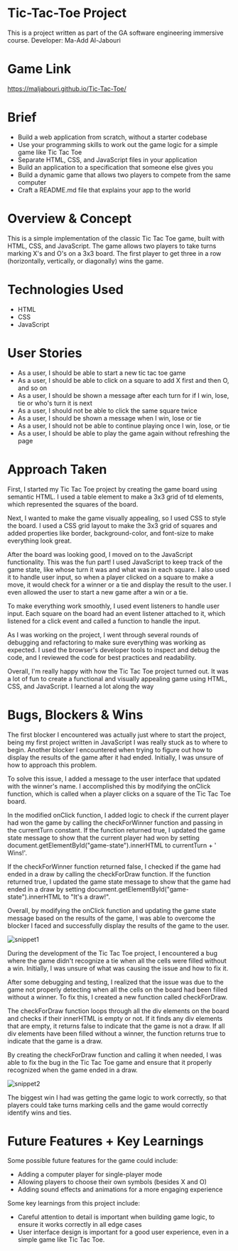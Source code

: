# Tic-Tac-Toe Project

This is a project written as part of the GA software engineering immersive course. 
Developer: Ma-Add Al-Jabouri

# Game Link 

https://maljabouri.github.io/Tic-Tac-Toe/

# Brief

- Build a web application from scratch, without a starter codebase
- Use your programming skills to work out the game logic for a simple game like Tic Tac Toe
- Separate HTML, CSS, and JavaScript files in your application
- Build an application to a specification that someone else gives you
- Build a dynamic game that allows two players to compete from the same computer
- Craft a README.md file that explains your app to the world

# Overview & Concept

This is a simple implementation of the classic Tic Tac Toe game, built with HTML, CSS, and JavaScript. The game allows two players to take turns marking X's and O's on a 3x3 board. The first player to get three in a row (horizontally, vertically, or diagonally) wins the game.

# Technologies Used 

- HTML
- CSS
- JavaScript

# User Stories

- As a user, I should be able to start a new tic tac toe game
- As a user, I should be able to click on a square to add X first and then O, and so on
- As a user, I should be shown a message after each turn for if I win, lose, tie or who's turn it is next
- As a user, I should not be able to click the same square twice
- As a user, I should be shown a message when I win, lose or tie
- As a user, I should not be able to continue playing once I win, lose, or tie
- As a user, I should be able to play the game again without refreshing the page

# Approach Taken

First, I started my Tic Tac Toe project by creating the game board using semantic HTML. I used a table element to make a 3x3 grid of td elements, which represented the squares of the board.

Next, I wanted to make the game visually appealing, so I used CSS to style the board. I used a CSS grid layout to make the 3x3 grid of squares and added properties like border, background-color, and font-size to make everything look great.

After the board was looking good, I moved on to the JavaScript functionality. This was the fun part! I used JavaScript to keep track of the game state, like whose turn it was and what was in each square. I also used it to handle user input, so when a player clicked on a square to make a move, it would check for a winner or a tie and display the result to the user. I even allowed the user to start a new game after a win or a tie.

To make everything work smoothly, I used event listeners to handle user input. Each square on the board had an event listener attached to it, which listened for a click event and called a function to handle the input.

As I was working on the project, I went through several rounds of debugging and refactoring to make sure everything was working as expected. I used the browser's developer tools to inspect and debug the code, and I reviewed the code for best practices and readability.

Overall, I'm really happy with how the Tic Tac Toe project turned out. It was a lot of fun to create a functional and visually appealing game using HTML, CSS, and JavaScript. I learned a lot along the way


# Bugs, Blockers & Wins

The first blocker I encountered was actually just where to start the project, being my first project written in JavaScript I was really stuck as to where to begin. Another blocker I encountered when trying to figure out how to display the results of the game after it had ended. Initially, I was unsure of how to approach this problem.

To solve this issue, I added a message to the user interface that updated with the winner's name. I accomplished this by modifying the onClick function, which is called when a player clicks on a square of the Tic Tac Toe board.

In the modified onClick function, I added logic to check if the current player had won the game by calling the checkForWinner function and passing in the currentTurn constant. If the function returned true, I updated the game state message to show that the current player had won by setting document.getElementById("game-state").innerHTML to currentTurn + ' Wins!'.

If the checkForWinner function returned false, I checked if the game had ended in a draw by calling the checkForDraw function. If the function returned true, I updated the game state message to show that the game had ended in a draw by setting document.getElementById("game-state").innerHTML to "It's a draw!".

Overall, by modifying the onClick function and updating the game state message based on the results of the game, I was able to overcome the blocker I faced and successfully display the results of the game to the user.

![snippet1](https://i.imgur.com/51RNSH1.png)

During the development of the Tic Tac Toe project, I encountered a bug where the game didn't recognize a tie when all the cells were filled without a win. Initially, I was unsure of what was causing the issue and how to fix it.

After some debugging and testing, I realized that the issue was due to the game not properly detecting when all the cells on the board had been filled without a winner. To fix this, I created a new function called checkForDraw.

The checkForDraw function loops through all the div elements on the board and checks if their innerHTML is empty or not. If it finds any div elements that are empty, it returns false to indicate that the game is not a draw. If all div elements have been filled without a winner, the function returns true to indicate that the game is a draw.

By creating the checkForDraw function and calling it when needed, I was able to fix the bug in the Tic Tac Toe game and ensure that it properly recognized when the game ended in a draw.

![snippet2](https://i.imgur.com/6F3azWo.png)

The biggest win I had was getting the game logic to work correctly, so that players could take turns marking cells and the game would correctly identify wins and ties.

# Future Features + Key Learnings

Some possible future features for the game could include:
- Adding a computer player for single-player mode
- Allowing players to choose their own symbols (besides X and O)
- Adding sound effects and animations for a more engaging experience

Some key learnings from this project include:
- Careful attention to detail is important when building game logic, to ensure it works correctly in all edge cases
- User interface design is important for a good user experience, even in a simple game like Tic Tac Toe.





